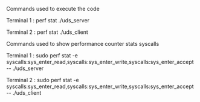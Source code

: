 Commands used to execute the code

Terminal 1 :  perf stat ./uds_server

Terminal 2 :  perf stat ./uds_client

Commands used to show performance counter stats syscalls

Terminal 1 :  sudo perf stat -e syscalls:sys_enter_read,syscalls:sys_enter_write,syscalls:sys_enter_accept -- ./uds_server

Terminal 2 :  sudo perf stat -e syscalls:sys_enter_read,syscalls:sys_enter_write,syscalls:sys_enter_accept -- ./uds_client

